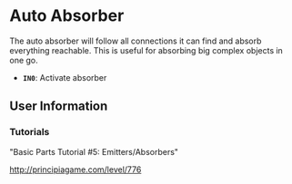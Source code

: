 # Auto Absorber
The auto absorber will follow all connections it can find and absorb everything reachable. This is useful for absorbing big complex objects in one go.

- **`IN0`**: Activate absorber

## User Information

### Tutorials
"Basic Parts Tutorial #5: Emitters/Absorbers"

http://principiagame.com/level/776